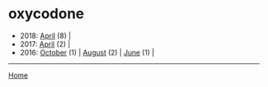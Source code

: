 # oxycodone

  * 2018: 
      [April](./oxycodone-2018-04.md) (8) | 
  * 2017: 
      [April](./oxycodone-2017-04.md) (2) | 
  * 2016: 
      [October](./oxycodone-2016-10.md) (1) | 
      [August](./oxycodone-2016-08.md) (2) | 
      [June](./oxycodone-2016-06.md) (1) | 

----

[Home](../)
